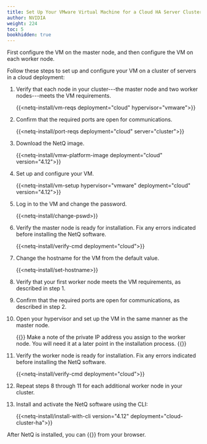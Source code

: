 ```yaml
---
title: Set Up Your VMware Virtual Machine for a Cloud HA Server Cluster
author: NVIDIA
weight: 224
toc: 5
bookhidden: true
---
```

First configure the VM on the master node, and then configure the VM on each worker node.

Follow these steps to set up and configure your VM on a cluster of servers in a cloud deployment:

1. Verify that each node in your cluster---the master node and two worker nodes---meets the VM requirements.

    {{<netq-install/vm-reqs deployment="cloud" hypervisor="vmware">}}

2. Confirm that the required ports are open for communications. 

    {{<netq-install/port-reqs deployment="cloud" server="cluster">}}

3. Download the NetQ image.

    {{<netq-install/vmw-platform-image deployment="cloud" version="4.12">}}

4. Set up and configure your VM.

    {{<netq-install/vm-setup hypervisor="vmware" deployment="cloud" version="4.12">}}

5. Log in to the VM and change the password.

    {{<netq-install/change-pswd>}}

6. Verify the master node is ready for installation. Fix any errors indicated before installing the NetQ software.

    {{<netq-install/verify-cmd deployment="cloud">}}

7. Change the hostname for the VM from the default value.

    {{<netq-install/set-hostname>}}

8. Verify that your first worker node meets the VM requirements, as described in step 1.

9. Confirm that the required ports are open for communications, as described in step 2.

10. Open your hypervisor and set up the VM in the same manner as the master node.

    {{<notice note>}}
Make a note of the private IP address you assign to the worker node. You will need it at a later point in the installation process.
    {{</notice>}}

11. Verify the worker node is ready for installation. Fix any errors indicated before installing the NetQ software.

    {{<netq-install/verify-cmd deployment="cloud">}}

12. Repeat steps 8 through 11 for each additional worker node in your cluster.

13. Install and activate the NetQ software using the CLI:

    {{<netq-install/install-with-cli version="4.12" deployment="cloud-cluster-ha">}}

After NetQ is installed, you can {{<link title="Access the NetQ UI" text="log in to NetQ">}} from your browser.